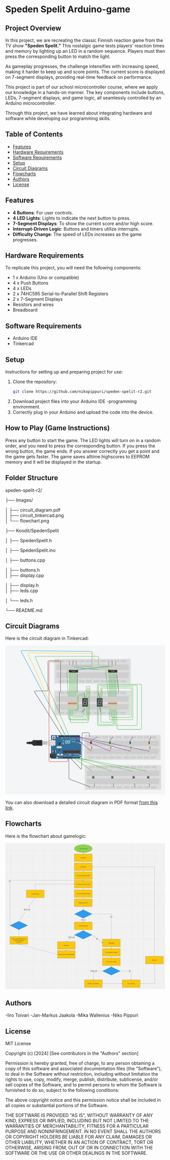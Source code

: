 # Speden Spelit Arduino-game

## Project Overview

In this project, we are recreating the classic Finnish reaction game from the TV show **"Speden Spelit."** This nostalgic game tests players' reaction times and memory by lighting up an LED in a random sequence. Players must then press the corresponding button to match the light.

As gameplay progresses, the challenge intensifies with increasing speed, making it harder to keep up and score points. The current score is displayed on 7-segment displays, providing real-time feedback on performance.

This project is part of our school microcontroller course, where we apply our knowledge in a hands-on manner. The key components include buttons, LEDs, 7-segment displays, and game logic, all seamlessly controlled by an Arduino microcontroller. 

Through this project, we have learned about integrating hardware and software while developing our programming skills.

## Table of Contents
- [Features](#features)
- [Hardware Requirements](#hardware-requirements)
- [Software Requirements](#software-requirements)
- [Setup](#setup)
- [Circuit Diagrams](#circuit-diagrams)
- [Flowcharts](#flowcharts)
- [Authors](#authors)
- [License](#licence)

## Features

- **4 Buttons**: For user controls.
- **4 LED Lights**: Lights to indicate the next button to press.
- **7-Segment Displays**: To show the current score and/or high score.
- **Interrupt-Driven Logic**: Buttons and timers utilize interrupts.
- **Difficulty Change**: The speed of LEDs increases as the game progresses.

## Hardware Requirements
To replicate this project, you will need the following components:

- 1 x Arduino (Uno or compatible)
- 4 x Push Buttons
- 4 x LEDs
- 2 x 74HC595 Serial-to-Parallel Shift Registers
- 2 x 7-Segment Displays
- Resistors and wires
- Breadboard

## Software Requirements

- Arduino IDE
- Tinkercad

## Setup
Instructions for setting up and preparing project for use:

1. Clone the repository:
    ```bash
    git clone https://github.com/nikopippuri/speden-spelit-r2.git
    ```
2. Download project files into your Arduino IDE -programming environment.
3. Correctly plug in your Arduino and upload the code into the device.

## How to Play (Game Instructions)
Press any button to start the game.
The LED lights will turn on in a random order, and you need to press the corresponding button.
If you press the wrong button, the game ends.
If you answer correctly you get a point and the game gets faster.
The game saves alltime highscores to EEPROM memory and it will be displayed in the startup.

## Folder Structure

speden-spelit-r2/

├── Images/

│   ├── circuit_diagram.pdf         
│   ├── circuit_tinkercad.png      
│   └── flowchart.png              

├── Koodit/SpedenSpelit

│   ├── SpedenSpelit.h

│   ├── SpedenSpelit.ino

│   ├── buttons.cpp

│   ├── buttons.h       
│   ├── display.cpp 

│   ├── display.h          
│   ├── leds.cpp 

│   └── leds.h   

└── README.md


## Circuit Diagrams

Here is the circuit diagram in Tinkercad:

![Circuit diagram in Tinkercad](Images/circuit_tinkercad.png)

You can also download a detailed circuit diagram in PDF format [from this link](Images/circuit_diagram.pdf).

## Flowcharts
Here is the flowchart about gamelogic:

![Flowchart](Images/flowchart.png)

## Authors
-Iiro Toivari
-Jan-Markus Jaakola
-Mika Wallenius
-Niko Pippuri


## License

MIT License

Copyright (c) [2024] [See contributors in the "Authors" section]

Permission is hereby granted, free of charge, to any person obtaining a copy
of this software and associated documentation files (the "Software"), to deal
in the Software without restriction, including without limitation the rights
to use, copy, modify, merge, publish, distribute, sublicense, and/or sell
copies of the Software, and to permit persons to whom the Software is
furnished to do so, subject to the following conditions:

The above copyright notice and this permission notice shall be included in all
copies or substantial portions of the Software.

THE SOFTWARE IS PROVIDED "AS IS", WITHOUT WARRANTY OF ANY KIND, EXPRESS OR
IMPLIED, INCLUDING BUT NOT LIMITED TO THE WARRANTIES OF MERCHANTABILITY,
FITNESS FOR A PARTICULAR PURPOSE AND NONINFRINGEMENT. IN NO EVENT SHALL THE
AUTHORS OR COPYRIGHT HOLDERS BE LIABLE FOR ANY CLAIM, DAMAGES OR OTHER
LIABILITY, WHETHER IN AN ACTION OF CONTRACT, TORT OR OTHERWISE, ARISING FROM,
OUT OF OR IN CONNECTION WITH THE SOFTWARE OR THE USE OR OTHER DEALINGS IN THE
SOFTWARE.

